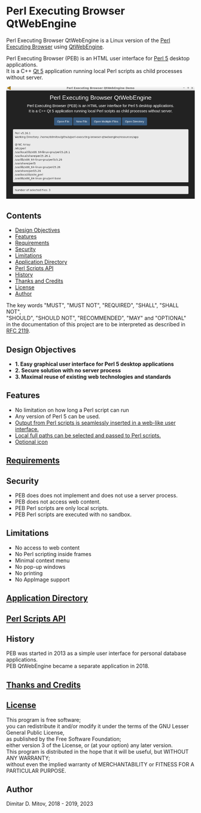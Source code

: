 # Perl Executing Browser QtWebEngine

Perl Executing Browser QtWebEngine is a Linux version of the [Perl Executing Browser](https://github.com/ddmitov/perl-executing-browser) using [QtWebEngine](https://wiki.qt.io/QtWebEngine).

Perl Executing Browser (PEB) is an HTML user interface for [Perl 5](https://www.perl.org/) desktop applications.  
It is a C++ [Qt 5](https://www.qt.io/) application running local Perl scripts as child processes without server.  

![PEB Screenshot](./doc/screenshot.png "PEB Screenshot")  

## Contents

* [Design Objectives](#design-objectives)
* [Features](#features)
* [Requirements](./doc/requirements.md)
* [Security](#security)
* [Limitations](#limitations)
* [Application Directory](./doc/application-directory.md)
* [Perl Scripts API](./doc/perl-scripts-api.md)
* [History](#history)
* [Thanks and Credits](./CREDITS.md)
* [License](./LICENSE.md)
* [Author](#author)

The key words "MUST", "MUST NOT", "REQUIRED", "SHALL", "SHALL NOT",  
"SHOULD", "SHOULD NOT", "RECOMMENDED", "MAY" and "OPTIONAL"  
in the documentation of this project are to be interpreted as described in [RFC 2119](https://www.ietf.org/rfc/rfc2119.txt).  

## Design Objectives

* **1. Easy graphical user interface for Perl 5 desktop applications**
* **2. Secure solution with no server process**
* **3. Maximal reuse of existing web technologies and standards**

## Features

* No limitation on how long a Perl script can run
* Any version of Perl 5 can be used.
* [Output from Perl scripts is seamlessly inserted in a web-like user interface.](./doc/perl-scripts-api.md)
* [Local full paths can be selected and passed to Perl scripts.](./doc/perl-scripts-api.md)
* [Optional icon](./doc/application-directory.md)

## [Requirements](./doc/requirements.md)

## Security

* PEB does does not implement and does not use a server process.
* PEB does not access web content.
* PEB Perl scripts are only local scripts.
* PEB Perl scripts are executed with no sandbox.

## Limitations

* No access to web content
* No Perl scripting inside frames
* Minimal context menu
* No pop-up windows
* No printing
* No AppImage support

## [Application Directory](./doc/application-directory.md)

## [Perl Scripts API](./doc/perl-scripts-api.md)

## History

PEB was started in 2013 as a simple user interface for personal database applications.  
PEB QtWebEngine became a separate application in 2018.

## [Thanks and Credits](./CREDITS.md)

## [License](./LICENSE.md)

This program is free software;  
you can redistribute it and/or modify it under the terms of the GNU Lesser General Public License,  
as published by the Free Software Foundation;  
either version 3 of the License, or (at your option) any later version.  
This program is distributed in the hope that it will be useful, but WITHOUT ANY WARRANTY;  
without even the implied warranty of MERCHANTABILITY or FITNESS FOR A PARTICULAR PURPOSE.

## Author

Dimitar D. Mitov, 2018 - 2019, 2023
